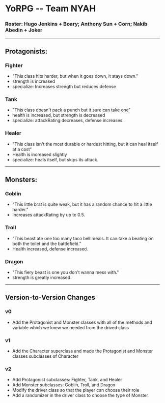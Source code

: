 # YoRPG -- Team NYAH
### Roster: Hugo Jenkins + Boary; Anthony Sun + Corn; Nakib Abedin + Joker
---
## Protagonists:
### Fighter
- "This class hits harder, but when it goes down, it stays down."
- strength is increased
- specialize: Increases strength but reduces defense

### Tank
- "This class doesn't pack a punch but it sure can take one"
- health is increased, but strength is decreased
- specialize: attackRating decreases, defense increases

### Healer
- "This class isn't the most durable or hardest hitting, but it can heal itself at a cost"
- Health is increased slightly
- specialize: heals itself, but skips its attack.
---
## Monsters:
### Goblin
- "This little brat is quite weak, but it has a random chance to hit a little harder."
- Increases attackRating by up to 0.5.

### Troll
- "This beast ate one too many taco bell meals. It can take a beating on both the toilet and the battlefield."
- Health increased, defense increased.

### Dragon
- "This fiery beast is one you don't wanna mess with."
- strength is greatly increased.
---
## Version-to-Version Changes
### v0
- Add the Protagonist and Monster classes with all of the methods and variable which we knew we needed from the drived class
### v1
- Add the Character superclass and made the Protagonist and Monster classes subclasses of Character
### v2
- Add Protagonist subclasses: Fighter, Tank, and Healer
- Add Monster subclasses: Goblin, Troll, and Dragon
- Modify the driver class so that the player can choose their role
- Add a randomizer in the driver class to choose the type of Monster
